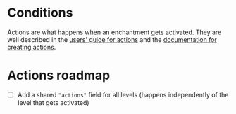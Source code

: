 # Conditions
Actions are what happens when an enchantment gets activated. They are well described in the [users' guide for actions](https://ue.runderscore.com/docs/users/enchantments.html#actions) and the [documentation for creating actions](https://ue.runderscore.com/docs/devs/creating_actions.html).

# Actions roadmap
- [ ] Add a shared `"actions"` field for all levels (happens independently of the level that gets activated)